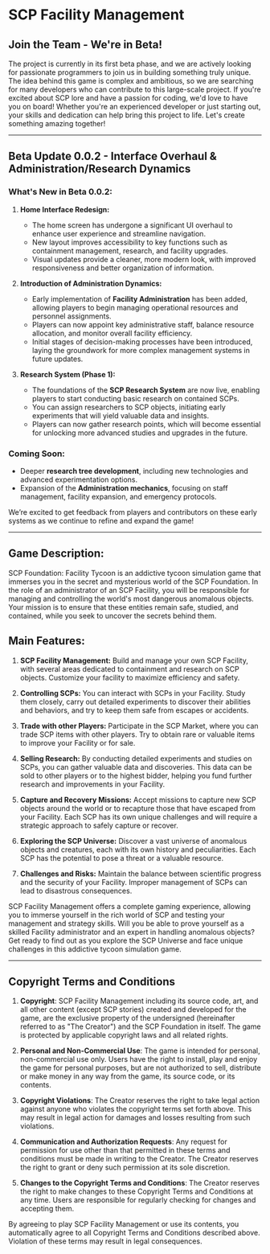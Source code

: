 # **SCP Facility Management**

## **Join the Team - We're in Beta!**

The project is currently in its first beta phase, and we are actively looking for passionate programmers to join us in building something truly unique. The idea behind this game is complex and ambitious, so we are searching for many developers who can contribute to this large-scale project. If you're excited about SCP lore and have a passion for coding, we'd love to have you on board! Whether you're an experienced developer or just starting out, your skills and dedication can help bring this project to life. Let's create something amazing together!

---

## **Beta Update 0.0.2 - Interface Overhaul & Administration/Research Dynamics**

### **What's New in Beta 0.0.2:**

1. **Home Interface Redesign:**
   - The home screen has undergone a significant UI overhaul to enhance user experience and streamline navigation.
   - New layout improves accessibility to key functions such as containment management, research, and facility upgrades.
   - Visual updates provide a cleaner, more modern look, with improved responsiveness and better organization of information.

2. **Introduction of Administration Dynamics:**
   - Early implementation of **Facility Administration** has been added, allowing players to begin managing operational resources and personnel assignments.
   - Players can now appoint key administrative staff, balance resource allocation, and monitor overall facility efficiency.
   - Initial stages of decision-making processes have been introduced, laying the groundwork for more complex management systems in future updates.

3. **Research System (Phase 1):**
   - The foundations of the **SCP Research System** are now live, enabling players to start conducting basic research on contained SCPs.
   - You can assign researchers to SCP objects, initiating early experiments that will yield valuable data and insights.
   - Players can now gather research points, which will become essential for unlocking more advanced studies and upgrades in the future.

### **Coming Soon:**
- Deeper **research tree development**, including new technologies and advanced experimentation options.
- Expansion of the **Administration mechanics**, focusing on staff management, facility expansion, and emergency protocols.

We’re excited to get feedback from players and contributors on these early systems as we continue to refine and expand the game!

---

## **Game Description:**

SCP Foundation: Facility Tycoon is an addictive tycoon simulation game that immerses you in the secret and mysterious world of the SCP Foundation. In the role of an administrator of an SCP Facility, you will be responsible for managing and controlling the world's most dangerous anomalous objects. Your mission is to ensure that these entities remain safe, studied, and contained, while you seek to uncover the secrets behind them.

## **Main Features:**

1. **SCP Facility Management:** Build and manage your own SCP Facility, with several areas dedicated to containment and research on SCP objects. Customize your facility to maximize efficiency and safety.

2. **Controlling SCPs:** You can interact with SCPs in your Facility. Study them closely, carry out detailed experiments to discover their abilities and behaviors, and try to keep them safe from escapes or accidents.

3. **Trade with other Players:** Participate in the SCP Market, where you can trade SCP items with other players. Try to obtain rare or valuable items to improve your Facility or for sale.

4. **Selling Research:** By conducting detailed experiments and studies on SCPs, you can gather valuable data and discoveries. This data can be sold to other players or to the highest bidder, helping you fund further research and improvements in your Facility.

5. **Capture and Recovery Missions:** Accept missions to capture new SCP objects around the world or to recapture those that have escaped from your Facility. Each SCP has its own unique challenges and will require a strategic approach to safely capture or recover.

6. **Exploring the SCP Universe:** Discover a vast universe of anomalous objects and creatures, each with its own history and peculiarities. Each SCP has the potential to pose a threat or a valuable resource.

7. **Challenges and Risks:** Maintain the balance between scientific progress and the security of your Facility. Improper management of SCPs can lead to disastrous consequences.

SCP Facility Management offers a complete gaming experience, allowing you to immerse yourself in the rich world of SCP and testing your management and strategy skills. Will you be able to prove yourself as a skilled Facility administrator and an expert in handling anomalous objects? Get ready to find out as you explore the SCP Universe and face unique challenges in this addictive tycoon simulation game.

---

## **Copyright Terms and Conditions**

1. **Copyright**:
    SCP Facility Management including its source code, art, and all other content (except SCP stories) created and developed for the game, are the exclusive property of the undersigned (hereinafter referred to as "The Creator") and the SCP Foundation in itself. The game is protected by applicable copyright laws and all related rights.

2. **Personal and Non-Commercial Use**:
    The game is intended for personal, non-commercial use only. Users have the right to install, play and enjoy the game for personal purposes, but are not authorized to sell, distribute or make money in any way from the game, its source code, or its contents.

3. **Copyright Violations**:
    The Creator reserves the right to take legal action against anyone who violates the copyright terms set forth above. This may result in legal action for damages and losses resulting from such violations.

4. **Communication and Authorization Requests**:
    Any request for permission for use other than that permitted in these terms and conditions must be made in writing to the Creator. The Creator reserves the right to grant or deny such permission at its sole discretion.


5. **Changes to the Copyright Terms and Conditions**:
    The Creator reserves the right to make changes to these Copyright Terms and Conditions at any time. Users are responsible for regularly checking for changes and accepting them.

By agreeing to play SCP Facility Management or use its contents, you automatically agree to all Copyright Terms and Conditions described above. Violation of these terms may result in legal consequences.
